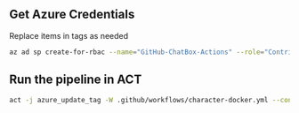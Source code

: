 ## Get Azure Credentials

Replace items in tags as needed
```bash
az ad sp create-for-rbac --name="GitHub-ChatBox-Actions" --role="Contributor" --scopes="/subscriptions/<subscriptionid>/resourceGroups/<resourcegroupname>" --sdk-auth
```

## Run the pipeline in ACT

```bash
act -j azure_update_tag -W .github/workflows/character-docker.yml --container-architecture linux/amd64 --secret-file .github/workflows/.secrets --var-file .github/workflows/.vars
```